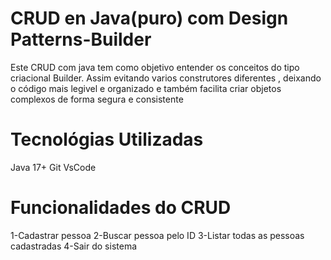 <h1>CRUD en Java(puro) com Design Patterns-Builder</h1>

Este CRUD com java tem como objetivo entender os conceitos do tipo criacional Builder. Assim evitando varios construtores diferentes , deixando o código mais legivel e organizado e também facilita criar objetos complexos de forma segura e consistente

<h1>Tecnológias Utilizadas</h1>

Java 17+
Git
VsCode

<h1>Funcionalidades do CRUD</h1>
1-Cadastrar pessoa
2-Buscar pessoa pelo ID
3-Listar todas as pessoas cadastradas
4-Sair do sistema

